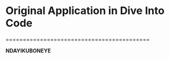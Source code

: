 #  Original Application in Dive Into Code
==========================================

**NDAYIKUBONEYE**


